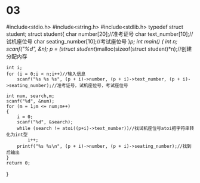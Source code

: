 # 03
#include<stdio.h>
#include<string.h>
#include<stdlib.h>
typedef struct student;
struct student{
	 char number[20];//准考证号
	 char text_number[10];//试机座位号
	 char seating_number[10];//考试座位号
}*p;
int main() {
	int n;
	scanf("%d", &n);
	p = (struct student*)malloc(sizeof(struct student)*n);//创建分配内存
	
	int i;
	for (i = 0;i < n;i++)//输入信息
		scanf("%s %s %s", (p + i)->number, (p + i)->text_number, (p + i)->seating_number);//准考证号，试机座位号，考试座位号
		
 	int num, search,m;
 	scanf("%d", &num);
	for (m = 1;m <= num;m++) 
	{
		i = 0;
		scanf("%d", &search);
		while (search != atoi((p+i)->text_number))//找试机座位号atoi把字符串转化为int型
			i++;
		printf("%s %s\n", (p + i)->number, (p + i)->seating_number);//找到后输出
	}
	return 0;
}
